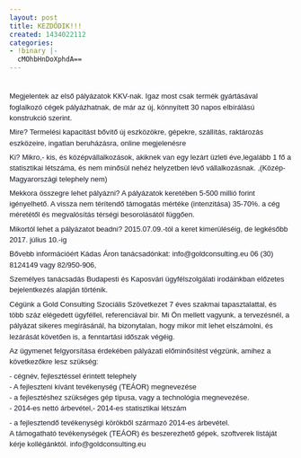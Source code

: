 ```yaml
---
layout: post
title: KEZDŐDIK!!!
created: 1434022112
categories:
- !binary |-
  cMOhbHnDoXphdA==
---
```

<p style="margin: 0px 0px 6px; color: #141823; font-family: helvetica, arial, sans-serif; font-size: 14px; line-height: 19.3199996948242px;"><br><span style="font-family: arial, helvetica, sans-serif; font-size: small;">Megjelentek az első pályázatok KKV-nak. Igaz most csak termék gyártásával foglalkozó cégek pályázhatnak, de már az új, könnyített 30 napos elbírálású konstrukció szerint.</span></p><p style="margin: 6px 0px; color: #141823; font-family: helvetica, arial, sans-serif; font-size: 14px; line-height: 19.3199996948242px;"><span style="font-family: arial, helvetica, sans-serif; font-size: small;">Mire? Termelési kapacitást bővítő új eszközökre, gépekre, szállítás, raktározás eszközeire, ingatlan beruházásra, online megjelenésre</span></p><div class="text_exposed_show" style="display: inline; color: #141823; font-family: helvetica, arial, sans-serif; font-size: 14px; line-height: 19.3199996948242px;"><p style="margin: 0px 0px 6px;"><span style="font-family: arial, helvetica, sans-serif; font-size: small;">Ki? Mikro,- kis, és középvállalkozások, akiknek van egy lezárt üzleti éve,legalább 1 fő a statisztikai létszáma, és nem minősül nehéz helyzetben lévő vállalkozásnak. ,(Közép-Magyarországi telephely nem)</span></p><p style="margin: 6px 0px;"><span style="font-family: arial, helvetica, sans-serif; font-size: small;">Mekkora összegre lehet pályázni? A pályázatok keretében 5-500 millió forint igényelhető. A vissza nem térítendő támogatás mértéke (intenzitása) 35-70%. a cég méretétől és megvalósítás térségi besorolásától függően.</span></p><p style="margin: 6px 0px;"><span style="font-family: arial, helvetica, sans-serif; font-size: small;">Mikortól lehet a pályázatot beadni? 2015.07.09.-tól a keret kimerüléséig, de legkésőbb 2017. július 10.-ig</span></p><p style="margin: 6px 0px;"><span style="font-family: arial, helvetica, sans-serif; font-size: small;">Bővebb információért Kádas Áron tanácsadónkat: info@goldconsulting.eu 06 (30) 8124149 vagy 82/950-906,</span></p><p style="margin: 6px 0px;"><span style="font-family: arial, helvetica, sans-serif; font-size: small;">Személyes tanácsadás Budapesti és Kaposvári ügyfélszolgálati irodáinkban előzetes bejelentkezés alapján történik.</span></p><p style="margin: 6px 0px;"><span style="font-family: arial, helvetica, sans-serif; font-size: small;">Cégünk a Gold Consulting Szociális Szövetkezet 7 éves szakmai tapasztalattal, és több száz elégedett ügyféllel, referenciával bír. Mi Ön mellett vagyunk, a tervezésnél, a pályázat sikeres megírásánál, ha bizonytalan, hogy mikor mit lehet elszámolni, és lezárását követően is, a fenntartási időszak végéig.</span></p><p style="margin: 6px 0px;"><span style="font-family: arial, helvetica, sans-serif; font-size: small;">Az ügymenet felgyorsítása érdekében pályázati előminősítést végzünk, amihez a következőkre lesz szükség:</span></p><p style="margin: 6px 0px;"><span style="font-family: arial, helvetica, sans-serif; font-size: small;">- cégnév, fejlesztéssel érintett telephely</span><br><span style="font-family: arial, helvetica, sans-serif; font-size: small;">- A fejleszteni kívánt tevékenység (TEÁOR) megnevezése&nbsp;</span><br><span style="font-family: arial, helvetica, sans-serif; font-size: small;">- a fejlesztéshez szükséges gép típusa, vagy a technológia megnevezése.</span><br><span style="font-family: arial, helvetica, sans-serif; font-size: small;">- 2014-es nettó árbevétel,- 2014-es statisztikai létszám</span></p><p style="margin: 6px 0px;"><span style="font-family: arial, helvetica, sans-serif; font-size: small;">- a fejlesztendő tevékenységi körökből származó 2014-es árbevétel.</span><br><span style="font-family: arial, helvetica, sans-serif; font-size: small;">A támogatható tevékenységek (TEÁOR) és beszerezhető gépek, szoftverek listáját kérje kollégánktól. info@goldconsulting.eu</span></p></div>
